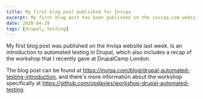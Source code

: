 ```yaml
---
title: My first blog post published for Inviqa
excerpt: My first blog post has been published on the inviqa.com website.
date: 2020-04-29
tags: [drupal, testing]
---
```


My first blog post was published on the Inviqa website last week. Is an introduction to automated testing in Drupal, which also includes a recap of the workshop that I recently gave at DrupalCamp London.

The blog post can be found at <https://inviqa.com/blog/drupal-automated-testing-introduction>, and there's more information about the workshop specifically at <https://github.com/opdavies/workshop-drupal-automated-testing>.
